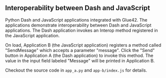 ## Interoperability between Dash and JavaScript

Python Dash and JavaScript applications integrated with Glue42. The applications demonstrate interoperability between Dash and JavaScript applications. The Dash application invokes an Interop method registered in the JavaScript application.

On load, Application B (the JavaScript application) registers a method called "SendMessage" which accepts a parameter "message". Click the "Send" button in Application A (the Dash application) to invoke this method. The value in the input field labeled "Message" will be printed in Application B.

Checkout the source code in `app_a.py` and `app-b/index.js` for details.
